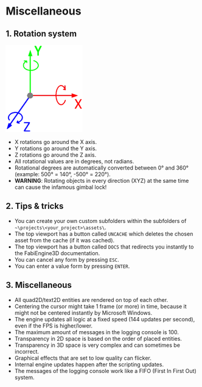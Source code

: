 # Miscellaneous

## 1. Rotation system

<img src="../image/rotation_system.png" width="40%"/>

- X rotations go around the X axis.
- Y rotations go around the Y axis.
- Z rotations go around the Z axis.
- All rotational values are in degrees, not radians.
- Rotational degrees are automatically converted between 0&deg; and 360&deg; (example: 500&deg; = 140&deg;, -500&deg; = 220&deg;).
- **WARNING**: Rotating objects in every direction (XYZ) at the same time can cause the infamous gimbal lock!

## 2. Tips & tricks

- You can create your own custom subfolders within the subfolders of `~\projects\<your_project>\assets\`.
- The top viewport has a button called `UNCACHE` which deletes the chosen asset from the cache (if it was cached).
- The top viewport has a button called `DOCS` that redirects you instantly to the FabiEngine3D documentation.
- You can cancel any form by pressing `ESC`.
- You can enter a value form by pressing `ENTER`.

## 3. Miscellaneous

- All quad2D/text2D entities are rendered on top of each other.
- Centering the cursor might take 1 frame (or more) in time, because it might not be centered instantly by Microsoft Windows.
- The engine updates all logic at a fixed speed (144 updates per second), even if the FPS is higher/lower.
- The maximum amount of messages in the logging console is 100.
- Transparency in 2D space is based on the order of placed entities.
- Transparency in 3D space is very complex and can sometimes be incorrect.
- Graphical effects that are set to low quality can flicker.
- Internal engine updates happen after the scripting updates.
- The messages of the logging console work like a FIFO (First In First Out) system.
